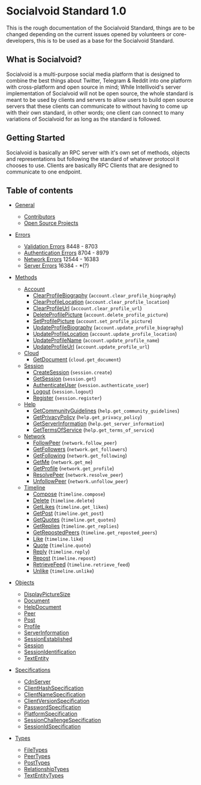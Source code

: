 # Socialvoid Standard 1.0

This is the rough documentation of the Socialvoid Standard, things are to
be changed depending on the current issues opened by volunteers or
core-developers, this is to be used as a base for the Socialvoid Standard.


## What is Socialvoid?

Socialvoid is a multi-purpose social media platform that is designed to
combine the best things about Twitter, Telegram & Reddit into one platform
with cross-platform and open source in mind; While Intellivoid's server
implementation of Socialvoid will not be open source, the whole standard
is meant to be used by clients and servers to allow users to build open
source servers that these clients can communicate to without having to
come up with their own standard, in other words; one client can connect
to many variations of Socialvoid for as long as the standard is followed.

## Getting Started

Socialvoid is basically an RPC server with it's own set of methods, 
objects and representations but following the standard of whatever protocol
it chooses to use. Clients are basically RPC Clients that are designed
to communicate to one endpoint.


## Table of contents

 - [General](General/README.md)
      * [Contributors](General/Contributors.md)
      * [Open Source Projects](General/OpenSourceProjects.md)

 - [Errors](Errors/README.md)
      * [Validation Errors](Errors/ValidationErrors.md) 8448 - 8703
      * [Authentication Errors](Errors/AuthenticationErrors.md) 8704 - 8979
      * [Network Errors](Errors/NetworkErrors.md) 12544 - 16383
      * [Server Errors](Errors/ServerErrors.md) 16384 - *(?)

 - [Methods](Methods/README.md)
      * [Account](Methods/account/README.md)
         * [ClearProfileBiography](Methods/account/ClearProfileBiography.md) (`account.clear_profile_biography`)
         * [ClearProfileLocation](Methods/account/ClearProfileLocation.md) (`account.clear_profile_location`)
         * [ClearProfileUrl](Methods/account/ClearProfileUrl.md) (`account.clear_profile_url`)
         * [DeleteProfilePicture](Methods/account/DeleteProfilePicture.md) (`account.delete_profile_picture`)
         * [SetProfilePicture](Methods/account/SetProfilePicture.md) (`account.set_profile_picture`)
         * [UpdateProfileBiography](Methods/account/UpdateProfileBiography.md) (`account.update_profile_biography`)
         * [UpdateProfileLocation](Methods/account/UpdateProfileLocation.md) (`account.update_profile_location`)
         * [UpdateProfileName](Methods/account/UpdateProfileName.md) (`account.update_profile_name`)
         * [UpdateProfileUrl](Methods/account/UpdateProfileUrl.md) (`account.update_profile_url`)
      * [Cloud](Methods/cloud/README.md)
         * [GetDocument](Methods/cloud/GetDocument.md) (`cloud.get_document`)
      * [Session](Methods/session/README.md)
         * [CreateSession](Methods/session/CreateSession.md) (`session.create`)
         * [GetSession](Methods/session/GetSession.md) (`session.get`)
         * [AuthenticateUser](Methods/session/AuthenticateUser.md) (`session.authenticate_user`)
         * [Logout](Methods/session/Logout.md) (`session.logout`)
         * [Register](Methods/session/Register.md) (`session.register`)
      * [Help](Methods/help/README.md)
         * [GetCommunityGuidelines](Methods/help/GetCommunityGuidelines.md) (`help.get_community_guidelines`)
         * [GetPrivacyPolicy](Methods/help/GetPrivacyPolicy.md) (`help.get_privacy_policy`)
         * [GetServerInformation](Methods/help/GetServerInformation.md) (`help.get_server_information`)
         * [GetTermsOfService](Methods/help/GetTermsOfService.md) (`help.get_terms_of_service`)
      * [Network](Methods/network/README.md)
         * [FollowPeer](Methods/network/FollowPeer.md) (`network.follow_peer`)
         * [GetFollowers](Methods/network/GetFollowers.md) (`network.get_followers`)
         * [GetFollowing](Methods/network/GetFollowing.md) (`network.get_following`)
         * [GetMe](Methods/network/GetMe.md) (`network.get_me`)
         * [GetProfile](Methods/network/GetProfile.md) (`network.get_profile`)
         * [ResolvePeer](Methods/network/ResolvePeer.md) (`network.resolve_peer`)
         * [UnfollowPeer](Methods/network/UnfollowPeer.md) (`network.unfollow_peer`)
      * [Timeline](Methods/timeline/README.md)
         * [Compose](Methods/timeline/Compose.md) (`timeline.compose`)
         * [Delete](Methods/timeline/Delete.md) (`timeline.delete`)
         * [GetLikes](Methods/timeline/GetLikes.md) (`timeline.get_likes`)
         * [GetPost](Methods/timeline/GetPost.md) (`timeline.get_post`)
         * [GetQuotes](Methods/timeline/GetQuotes.md) (`timeline.get_quotes`)
         * [GetReplies](Methods/timeline/GetReplies.md) (`timeline.get_replies`)
         * [GetRepostedPeers](Methods/timeline/GetRepostedPeers.md) (`timeline.get_reposted_peers`)
         * [Like](Methods/timeline/Like.md) (`timeline.like`)
         * [Quote](Methods/timeline/Quote.md) (`timeline.quote`)
         * [Reply](Methods/timeline/Reply.md) (`timeline.reply`)
         * [Repost](Methods/timeline/Repost.md) (`timeline.repost`)
         * [RetrieveFeed](Methods/timeline/RetrieveFeed.md) (`timeline.retrieve_feed`)
         * [Unlike](Methods/timeline/Unlike.md) (`timeline.unlike`)

 - [Objects](Objects/README.md)
      * [DisplayPictureSize](Objects/DisplayPictureSize.md)
      * [Document](Objects/Document.md)
      * [HelpDocument](Objects/HelpDocument.md)
      * [Peer](Objects/Peer.md)
      * [Post](Objects/Post.md)
      * [Profile](Objects/Profile.md)
      * [ServerInformation](Objects/ServerInformation.md)
      * [SessionEstablished](Objects/SessionEstablished.md)
      * [Session](Objects/Session.md)
      * [SessionIdentification](Objects/SessionIdentification.md)
      * [TextEntity](Objects/TextEntity.md)

 - [Specifications](Specifications/README.md)
      * [CdnServer](Specifications/CdnServer.md)
      * [ClientHashSpecification](Specifications/ClientHashSpecification.md)
      * [ClientNameSpecification](Specifications/ClientNameSpecification.md)
      * [ClientVersionSpecification](Specifications/ClientVersionSpecification.md)
      * [PasswordSpecification](Specifications/PasswordSpecification.md)
      * [PlatformSpecification](Specifications/PlatformSpecification.md)
      * [SessionChallengeSpecification](Specifications/SessionChallengeSpecification.md)
      * [SessionIdSpecification](Specifications/SessionIdSpecification.md)

 - [Types](Types/README.md)
      * [FileTypes](Types/FileTypes.md)
      * [PeerTypes](Types/PeerTypes.md)
      * [PostTypes](Types/PostTypes.md)
      * [RelationshipTypes](Types/RelationshipTypes.md)
      * [TextEntityTypes](Types/TextEntityTypes.md)